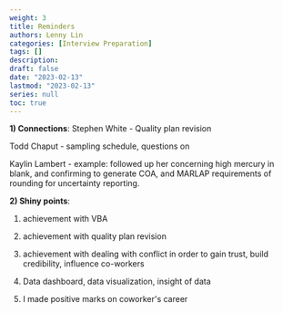 ```yaml
---
weight: 3
title: Reminders
authors: Lenny Lin
categories: [Interview Preparation]
tags: []
description: 
draft: false
date: "2023-02-13"
lastmod: "2023-02-13"
series: null
toc: true
---
```



<b><font class = "font_upper">1) Connections</font></b>:
Stephen White - Quality plan revision  

Todd Chaput - sampling schedule, questions on 

Kaylin Lambert - example: followed up her concerning high mercury in blank, and confirming to generate COA, and MARLAP requirements of rounding for uncertainty reporting. 

<b><font class = "font_upper">2) Shiny points</font></b>:  

1) achievement with VBA   


2) achievement with quality plan revision   


3) achievement with dealing with conflict in order to gain trust, build credibility, influence co-workers  


4) Data dashboard, data visualization, insight of data


5) I made positive marks on coworker's career

